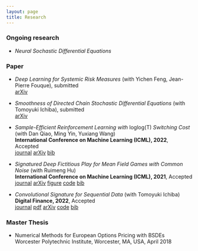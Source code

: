 ```yaml
---
layout: page
title: Research
---
```

### Ongoing research
* *Neural Sochastic Differential Equations*

### Paper
* *Deep Learning for Systemic Risk Measures* (with Yichen Feng, Jean-Pierre Fouque), submitted  
  [<span class="label label-grey">arXiv</span>](https://arxiv.org/abs/2207.00739)
  
* *Smoothness of Directed Chain Stochastic Differential Equations* (with Tomoyuki Ichiba), submitted  
  [<span class="label label-grey">arXiv</span>](https://arxiv.org/abs/2202.09354)

* *Sample-Efficient Reinforcement Learning with* loglog(T) *Switching Cost* (with Dan Qiao, Ming Yin, Yuxiang Wang)\
  **International Conference on Machine Learning (ICML), 2022**, Accepted  
  [<span class="label label-grey">journal</span>](https://proceedings.mlr.press/v162/qiao22a.html)
  [<span class="label label-grey">arXiv</span>](https://arxiv.org/abs/2202.06385)
  [<span class="label label-grey">bib</span>](pmlr-v162-qiao22a.bib)


* *Signatured Deep Fictitious Play for Mean Field Games with Common Noise* (with Ruimeng Hu)\
  **International Conference on Machine Learning (ICML), 2021**, Accepted  
  [<span class="label label-grey">journal</span>](http://proceedings.mlr.press/v139/min21a.html) 
  [<span class="label label-grey">arXiv</span>](https://arxiv.org/abs/2106.03272) 
  [<span class="label label-grey">figure</span>](SigDFP_icml.png) 
  [<span class="label label-grey">code</span>](https://github.com/mmin0/SigDFP) 
  [<span class="label label-grey">bib</span>](pmlr-v139-min21a.bib)
  
* *Convolutional Signature for Sequential Data* (with Tomoyuki Ichiba) \
  **Digital Finance, 2022**, Accepted  
  [<span class="label label-grey">journal</span>](https://link.springer.com/article/10.1007/s42521-022-00049-7) 
  [<span class="label label-grey">pdf</span>](https://rdcu.be/cKGjc) 
  [<span class="label label-grey">arXiv</span>](https://arxiv.org/abs/2009.06719) 
  [<span class="label label-grey">code</span>](https://github.com/mmin0/CNNSig)
  [<span class="label label-grey">bib</span>](conv_sig.bib)


### Master Thesis
* Numerical Methods for European Options Pricing with BSDEs  
Worcester Polytechnic Institute, Worcester, MA, USA, April 2018 

